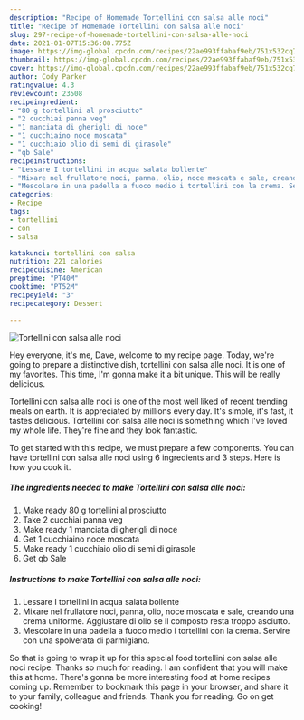 ```yaml
---
description: "Recipe of Homemade Tortellini con salsa alle noci"
title: "Recipe of Homemade Tortellini con salsa alle noci"
slug: 297-recipe-of-homemade-tortellini-con-salsa-alle-noci
date: 2021-01-07T15:36:08.775Z
image: https://img-global.cpcdn.com/recipes/22ae993ffabaf9eb/751x532cq70/tortellini-con-salsa-alle-noci-recipe-main-photo.jpg
thumbnail: https://img-global.cpcdn.com/recipes/22ae993ffabaf9eb/751x532cq70/tortellini-con-salsa-alle-noci-recipe-main-photo.jpg
cover: https://img-global.cpcdn.com/recipes/22ae993ffabaf9eb/751x532cq70/tortellini-con-salsa-alle-noci-recipe-main-photo.jpg
author: Cody Parker
ratingvalue: 4.3
reviewcount: 23508
recipeingredient:
- "80 g tortellini al prosciutto"
- "2 cucchiai panna veg"
- "1 manciata di gherigli di noce"
- "1 cucchiaino noce moscata"
- "1 cucchiaio olio di semi di girasole"
- "qb Sale"
recipeinstructions:
- "Lessare I tortellini in acqua salata bollente"
- "Mixare nel frullatore noci, panna, olio, noce moscata e sale, creando una crema uniforme. Aggiustare di olio se il composto resta troppo asciutto."
- "Mescolare in una padella a fuoco medio i tortellini con la crema. Servire con una spolverata di parmigiano."
categories:
- Recipe
tags:
- tortellini
- con
- salsa

katakunci: tortellini con salsa 
nutrition: 221 calories
recipecuisine: American
preptime: "PT40M"
cooktime: "PT52M"
recipeyield: "3"
recipecategory: Dessert

---
```



![Tortellini con salsa alle noci](https://img-global.cpcdn.com/recipes/22ae993ffabaf9eb/751x532cq70/tortellini-con-salsa-alle-noci-recipe-main-photo.jpg)

Hey everyone, it's me, Dave, welcome to my recipe page. Today, we're going to prepare a distinctive dish, tortellini con salsa alle noci. It is one of my favorites. This time, I'm gonna make it a bit unique. This will be really delicious.



Tortellini con salsa alle noci is one of the most well liked of recent trending meals on earth. It is appreciated by millions every day. It's simple, it's fast, it tastes delicious. Tortellini con salsa alle noci is something which I've loved my whole life. They're fine and they look fantastic.


To get started with this recipe, we must prepare a few components. You can have tortellini con salsa alle noci using 6 ingredients and 3 steps. Here is how you cook it.

<!--inarticleads1-->

##### The ingredients needed to make Tortellini con salsa alle noci:

1. Make ready 80 g tortellini al prosciutto
1. Take 2 cucchiai panna veg
1. Make ready 1 manciata di gherigli di noce
1. Get 1 cucchiaino noce moscata
1. Make ready 1 cucchiaio olio di semi di girasole
1. Get qb Sale




<!--inarticleads2-->

##### Instructions to make Tortellini con salsa alle noci:

1. Lessare I tortellini in acqua salata bollente
1. Mixare nel frullatore noci, panna, olio, noce moscata e sale, creando una crema uniforme. Aggiustare di olio se il composto resta troppo asciutto.
1. Mescolare in una padella a fuoco medio i tortellini con la crema. Servire con una spolverata di parmigiano.




So that is going to wrap it up for this special food tortellini con salsa alle noci recipe. Thanks so much for reading. I am confident that you will make this at home. There's gonna be more interesting food at home recipes coming up. Remember to bookmark this page in your browser, and share it to your family, colleague and friends. Thank you for reading. Go on get cooking!

